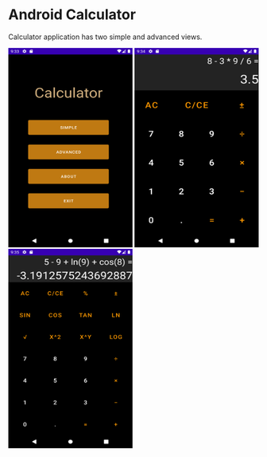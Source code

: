 # Android Calculator

Calculator application has two simple and advanced views.

<img src="demo/1.png" width="250" height="400"> <img src="demo/2.png" width="250" height="400"> <img src="demo/3.png" width="250" height="400">

